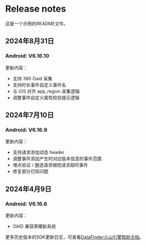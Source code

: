 # Release notes

这是一个示例的README文件。

## 2024年8月31日
### Android: V6.16.10
更新内容：
- 支持 360 Oaid 采集
- 支持时长事件自定义事件名
- 与 iOS 对齐 app_region 采集逻辑
- 调整事件自定义属性校验提示逻辑

## 2024年7月10日
### Android: V6.16.9
更新内容：
- 支持请求添加动态 header
- 调整事件添加产生时对应版本信息的事件范围
- 埋点验证 / 圈选请求缩短请求超时事件
- 修复部分已知问题

## 2024年4月9日
### Android: V6.16.6
更新内容：
- OAID 兼容荣耀新系统

更多历史版本的SDK更新日志，可查看[DataFinder火山引擎帮助文档](https://www.volcengine.com/docs/84129/1261789)。
